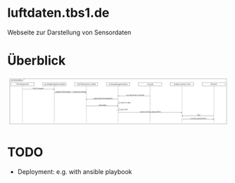 # luftdaten.tbs1.de
Webseite zur Darstellung von Sensordaten

# Überblick

![Overview](sd_overview.png)

# TODO

- Deployment: e.g. with ansible playbook